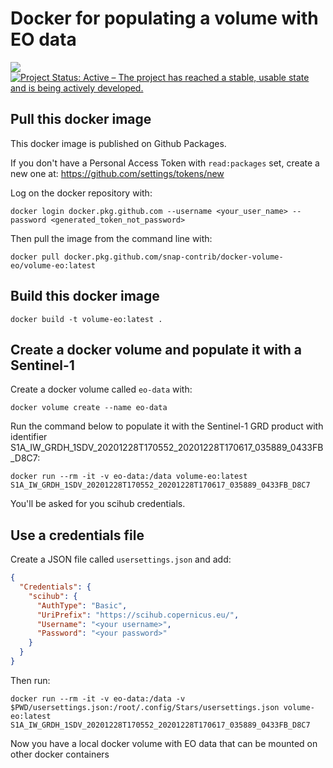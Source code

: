 
# Docker for populating a volume with EO data

![](https://github.com/snap-contrib/docker-volume-eo/workflows/Docker/badge.svg)
[![Project Status: Active – The project has reached a stable, usable state and is being actively developed.](https://www.repostatus.org/badges/latest/active.svg)](https://www.repostatus.org/#active)

## Pull this docker image

This docker image is published on Github Packages. 

If you don't have a Personal Access Token with `read:packages` set, create a new one at: https://github.com/settings/tokens/new

Log on the docker repository with:

```console
docker login docker.pkg.github.com --username <your_user_name> --password <generated_token_not_password>
```

Then pull the image from the command line with: 

```console
docker pull docker.pkg.github.com/snap-contrib/docker-volume-eo/volume-eo:latest
```

## Build this docker image

```console
docker build -t volume-eo:latest .
```

## Create a docker volume and populate it with a Sentinel-1

Create a docker volume called `eo-data` with: 

```console
docker volume create --name eo-data
```

Run the command below to populate it with the Sentinel-1 GRD product with identifier S1A_IW_GRDH_1SDV_20201228T170552_20201228T170617_035889_0433FB_D8C7:

```console
docker run --rm -it -v eo-data:/data volume-eo:latest S1A_IW_GRDH_1SDV_20201228T170552_20201228T170617_035889_0433FB_D8C7
```

You'll be asked for you scihub credentials.

## Use a credentials file

Create a JSON file called `usersettings.json` and add:

```json
{
  "Credentials": {
    "scihub": {
      "AuthType": "Basic",
      "UriPrefix": "https://scihub.copernicus.eu/",
      "Username": "<your username>",
      "Password": "<your password>"
    }
  }
}
```

Then run: 

```console
docker run --rm -it -v eo-data:/data -v $PWD/usersettings.json:/root/.config/Stars/usersettings.json volume-eo:latest S1A_IW_GRDH_1SDV_20201228T170552_20201228T170617_035889_0433FB_D8C7
```

Now you have a local docker volume with EO data that can be mounted on other docker containers

